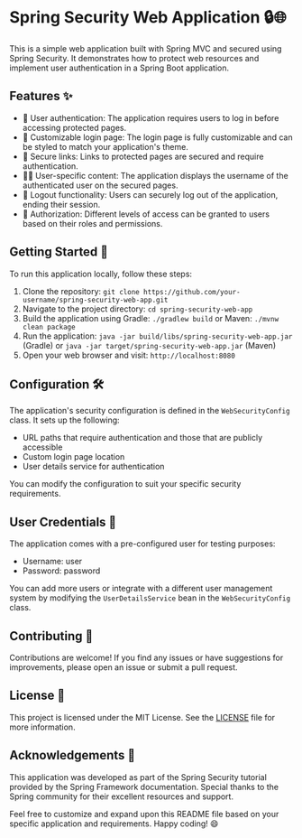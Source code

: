 # Spring Security Web Application 🔒🌐

This is a simple web application built with Spring MVC and secured using Spring Security. It demonstrates how to protect web resources and implement user authentication in a Spring Boot application.

## Features ✨

- 🔐 User authentication: The application requires users to log in before accessing protected pages.
- 🌈 Customizable login page: The login page is fully customizable and can be styled to match your application's theme.
- 🔗 Secure links: Links to protected pages are secured and require authentication.
- 🙋‍♂️ User-specific content: The application displays the username of the authenticated user on the secured pages.
- 🚪 Logout functionality: Users can securely log out of the application, ending their session.
- 🚫 Authorization: Different levels of access can be granted to users based on their roles and permissions.

## Getting Started 🚀

To run this application locally, follow these steps:

1. Clone the repository: `git clone https://github.com/your-username/spring-security-web-app.git`
2. Navigate to the project directory: `cd spring-security-web-app`
3. Build the application using Gradle: `./gradlew build` or Maven: `./mvnw clean package`
4. Run the application: `java -jar build/libs/spring-security-web-app.jar` (Gradle) or `java -jar target/spring-security-web-app.jar` (Maven)
5. Open your web browser and visit: `http://localhost:8080`

## Configuration 🛠️

The application's security configuration is defined in the `WebSecurityConfig` class. It sets up the following:

- URL paths that require authentication and those that are publicly accessible
- Custom login page location
- User details service for authentication

You can modify the configuration to suit your specific security requirements.

## User Credentials 🔑

The application comes with a pre-configured user for testing purposes:

- Username: user
- Password: password

You can add more users or integrate with a different user management system by modifying the `UserDetailsService` bean in the `WebSecurityConfig` class.

## Contributing 🤝

Contributions are welcome! If you find any issues or have suggestions for improvements, please open an issue or submit a pull request.

## License 📝

This project is licensed under the MIT License. See the [LICENSE](LICENSE) file for more information.

## Acknowledgements 🙏

This application was developed as part of the Spring Security tutorial provided by the Spring Framework documentation. Special thanks to the Spring community for their excellent resources and support.

Feel free to customize and expand upon this README file based on your specific application and requirements. Happy coding! 😄
